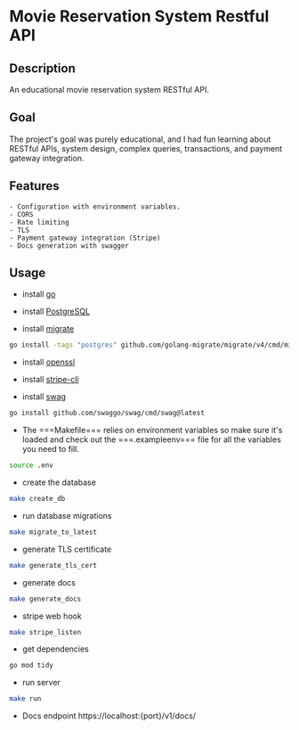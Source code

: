 # Movie Reservation System Restful API

## Description

An educational movie reservation system RESTful API.

## Goal

The project's goal was purely educational, and I had fun learning about RESTful APIs,
    system design, complex queries, transactions, and payment gateway integration.

## Features

    - Configuration with environment variables.
    - CORS
    - Rate limiting
    - TLS
    - Payment gateway integration (Stripe)
    - Docs generation with swagger

## Usage

- install [go](https://go.dev/)
- install [PostgreSQL](https://www.postgresql.org/)   

- install [migrate](https://github.com/golang-migrate/migrate)
```bash
go install -tags "postgres" github.com/golang-migrate/migrate/v4/cmd/migrate@latest
```

- install [openssl](https://github.com/openssl/openssl)
- install [stripe-cli](https://docs.stripe.com/stripe-cli)

- install [swag](https://github.com/swaggo/swag)
```bash
go install github.com/swaggo/swag/cmd/swag@latest
```

- The ===Makefile=== relies on environment variables so make sure it's loaded and check out the ===.exampleenv=== file for all the variables you need to fill.
```bash
source .env
```

- create the database
```bash
make create_db
```

- run database migrations
```bash
make migrate_to_latest
```

- generate TLS certificate
```bash
make generate_tls_cert
```

- generate docs
```bash
make generate_docs
```

- stripe web hook
```bash
make stripe_listen
```

- get dependencies
```bash
go mod tidy
```

- run server
```bash
make run
```

- Docs endpoint
https://localhost:{port}/v1/docs/

